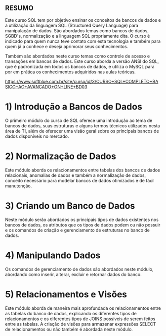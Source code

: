 ## RESUMO

Este curso SQL tem por objetivo ensinar os conceitos de bancos de dados e a utilização da linguagem SQL (Structured Query Language) para manipulação de dados. São abordados temas como bancos de dados, SGBD's, normalização e a linguagem SQL propriamente dita. O curso é indicado para quem nunca teve contato com esta tecnologia e também para quem já a conhece e deseja aprimorar seus conhecimentos.

Também são abordados neste curso temas como controle de acesso e transações em bancos de dados. Este curso aborda a versão ANSI do SQL, que é padronizada em todos os bancos de dados, e utiliza o MySQL para por em prática os conhecimentos adquiridos nas aulas teóricas.

https://www.softblue.com.br/site/curso/id/3/CURSO+SQL+COMPLETO+BASICO+AO+AVANCADO+ON+LINE+BD03

#  1) Introdução a Bancos de Dados

O primeiro módulo do curso de SQL oferece uma introdução ao tema de bancos de dados, suas estruturas e alguns termos técnicos utilizados nesta área de TI, além de oferecer uma visão geral sobre os principais bancos de dados disponíveis no mercado.

# 2) Normalização de Dados

Este módulo aborda os relacionamentos entre tabelas dos bancos de dados relacionais, anomalias de dados e também a normalização de dados, conceito necessário para modelar bancos de dados otimizados e de fácil manutenção.

# 3) Criando um Banco de Dados

Neste módulo serão abordados os principais tipos de dados existentes nos bancos de dados, os atributos que os tipos de dados podem ou não possuir e os comandos de criação e gerenciamento de estruturas no banco de dados.

# 4) Manipulando Dados

Os comandos de gerenciamento de dados são abordados neste módulo, abordando como inserir, alterar, excluir e retornar dados do banco.

# 5) Relacionamentos e Visões

Este módulo aborda de maneira mais aprofundada os relacionamentos entre as tabelas do banco de dados, explicando os diferentes tipos de relacionamentos e os diferentes tipos de JOINS possíveis de serem feitos entre as tabelas. A criação de visões para armazenar expressões SELECT de relacionamentos ou não também é abordada neste módulo.
